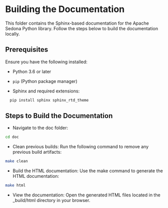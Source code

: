<!--
 Licensed to the Apache Software Foundation (ASF) under one
 or more contributor license agreements.  See the NOTICE file
 distributed with this work for additional information
 regarding copyright ownership.  The ASF licenses this file
 to you under the Apache License, Version 2.0 (the
 "License"); you may not use this file except in compliance
 with the License.  You may obtain a copy of the License at

   http://www.apache.org/licenses/LICENSE-2.0

 Unless required by applicable law or agreed to in writing,
 software distributed under the License is distributed on an
 "AS IS" BASIS, WITHOUT WARRANTIES OR CONDITIONS OF ANY
 KIND, either express or implied.  See the License for the
 specific language governing permissions and limitations
 under the License.
 -->

# Building the Documentation

This folder contains the Sphinx-based documentation for the Apache Sedona Python library. Follow the steps below to build the documentation locally.

## Prerequisites

Ensure you have the following installed:

- Python 3.6 or later

- `pip` (Python package manager)

- Sphinx and required extensions:

```bash
  pip install sphinx sphinx_rtd_theme
```

## Steps to Build the Documentation

- Navigate to the doc folder:

```bash
cd doc
```

- Clean previous builds: Run the following command to remove any previous build artifacts:

```bash
make clean
```

- Build the HTML documentation: Use the make command to generate the HTML documentation:

```bash
make html
```

- View the documentation: Open the generated HTML files located in the _build/html directory in your browser.
